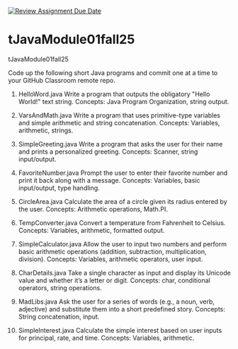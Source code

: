 [![Review Assignment Due Date](https://classroom.github.com/assets/deadline-readme-button-22041afd0340ce965d47ae6ef1cefeee28c7c493a6346c4f15d667ab976d596c.svg)](https://classroom.github.com/a/Q9-s9dt-)
# tJavaModule01fall25
tJavaModule01fall25

Code up the following short Java programs and commit one at a time to your GitHub Classroom remote repo.

1) HelloWord.java
Write a program that outputs the obligatory "Hello World!" text string.
Concepts: Java Program Organization, string output.

2) VarsAndMath.java
Write a program that uses primitive-type variables and simple arithmetic and string concatenation.
Concepts: Variables, arithmetic, strings.

3) SimpleGreeting.java
Write a program that asks the user for their name and prints a personalized greeting.
Concepts: Scanner, string input/output.

4) FavoriteNumber.java
Prompt the user to enter their favorite number and print it back along with a message.
Concepts: Variables, basic input/output, type handling.

5) CircleArea.java
Calculate the area of a circle given its radius entered by the user.
Concepts: Arithmetic operations, Math.PI.

6) TempConverter.java
Convert a temperature from Fahrenheit to Celsius.
Concepts: Variables, arithmetic, formatted output.

7) SimpleCalculator.java
Allow the user to input two numbers and perform basic arithmetic operations (addition, subtraction, multiplication, division).
Concepts: Variables, arithmetic operators, user input.

8) CharDetails.java
Take a single character as input and display its Unicode value and whether it’s a letter or digit.
Concepts: char, conditional operators, string operations.

9) MadLibs.java
Ask the user for a series of words (e.g., a noun, verb, adjective) and substitute them into a short predefined story.
Concepts: String concatenation, input.

10) SimpleInterest.java
Calculate the simple interest based on user inputs for principal, rate, and time.
Concepts: Variables, arithmetic.
